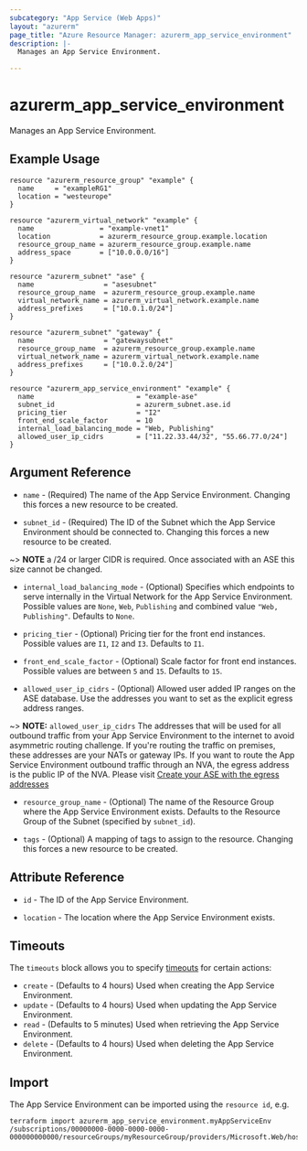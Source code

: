 ```yaml
---
subcategory: "App Service (Web Apps)"
layout: "azurerm"
page_title: "Azure Resource Manager: azurerm_app_service_environment"
description: |-
  Manages an App Service Environment.

---
```


# azurerm_app_service_environment

Manages an App Service Environment.

## Example Usage

```hcl
resource "azurerm_resource_group" "example" {
  name     = "exampleRG1"
  location = "westeurope"
}

resource "azurerm_virtual_network" "example" {
  name                = "example-vnet1"
  location            = azurerm_resource_group.example.location
  resource_group_name = azurerm_resource_group.example.name
  address_space       = ["10.0.0.0/16"]
}

resource "azurerm_subnet" "ase" {
  name                 = "asesubnet"
  resource_group_name  = azurerm_resource_group.example.name
  virtual_network_name = azurerm_virtual_network.example.name
  address_prefixes     = ["10.0.1.0/24"]
}

resource "azurerm_subnet" "gateway" {
  name                 = "gatewaysubnet"
  resource_group_name  = azurerm_resource_group.example.name
  virtual_network_name = azurerm_virtual_network.example.name
  address_prefixes     = ["10.0.2.0/24"]
}

resource "azurerm_app_service_environment" "example" {
  name                         = "example-ase"
  subnet_id                    = azurerm_subnet.ase.id
  pricing_tier                 = "I2"
  front_end_scale_factor       = 10
  internal_load_balancing_mode = "Web, Publishing"
  allowed_user_ip_cidrs        = ["11.22.33.44/32", "55.66.77.0/24"]
}

```

## Argument Reference

* `name` - (Required) The name of the App Service Environment. Changing this forces a new resource to be created. 

* `subnet_id` - (Required) The ID of the Subnet which the App Service Environment should be connected to. Changing this forces a new resource to be created.

~> **NOTE** a /24 or larger CIDR is required. Once associated with an ASE this size cannot be changed.

* `internal_load_balancing_mode` - (Optional) Specifies which endpoints to serve internally in the Virtual Network for the App Service Environment. Possible values are `None`, `Web`, `Publishing` and combined value `"Web, Publishing"`. Defaults to `None`.

* `pricing_tier` - (Optional) Pricing tier for the front end instances. Possible values are `I1`, `I2` and `I3`. Defaults to `I1`.

* `front_end_scale_factor` - (Optional) Scale factor for front end instances. Possible values are between `5` and `15`. Defaults to `15`.

* `allowed_user_ip_cidrs` - (Optional) Allowed user added IP ranges on the ASE database. Use the addresses you want to set as the explicit egress address ranges.

~> **NOTE:** `allowed_user_ip_cidrs` The addresses that will be used for all outbound traffic from your App Service Environment to the internet to avoid asymmetric routing challenge. If you're routing the traffic on premises, these addresses are your NATs or gateway IPs. If you want to route the App Service Environment outbound traffic through an NVA, the egress address is the public IP of the NVA. Please visit [Create your ASE with the egress addresses](https://docs.microsoft.com/en-us/azure/app-service/environment/forced-tunnel-support#add-your-own-ips-to-the-ase-azure-sql-firewall)

* `resource_group_name` - (Optional) The name of the Resource Group where the App Service Environment exists. Defaults to the Resource Group of the Subnet (specified by `subnet_id`).

* `tags` - (Optional) A mapping of tags to assign to the resource. Changing this forces a new resource to be created. 

## Attribute Reference

* `id` - The ID of the App Service Environment.

* `location` - The location where the App Service Environment exists.

## Timeouts

The `timeouts` block allows you to specify [timeouts](https://www.terraform.io/docs/configuration/resources.html#timeouts) for certain actions:

* `create` - (Defaults to 4 hours) Used when creating the App Service Environment.
* `update` - (Defaults to 4 hours) Used when updating the App Service Environment.
* `read` - (Defaults to 5 minutes) Used when retrieving the App Service Environment.
* `delete` - (Defaults to 4 hours) Used when deleting the App Service Environment.

## Import

The App Service Environment can be imported using the `resource id`, e.g.

```shell
terraform import azurerm_app_service_environment.myAppServiceEnv /subscriptions/00000000-0000-0000-0000-000000000000/resourceGroups/myResourceGroup/providers/Microsoft.Web/hostingEnvironments/myAppServiceEnv
```

